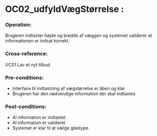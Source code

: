 # OC02_udfyldVægStørrelse :

### Operation:
Brugeren indtaster højde og bredde af væggen og systemet validerer at informationen er indsat korrekt.

### Cross-reference:
UC01 Lav et nyt tilbud

### Pre-conditions:
- Interface til indtastning af vægstørrelse er åben og klar
- Brugeren har den nødvendige information der skal indtastes

### Post-conditions:
- Al information er indtastet 
- Al information er valideret 
- Systemet er klar til at vælge glastype.
